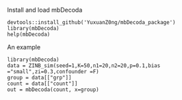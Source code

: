 Install and load mbDecoda
```
devtools::install_github('YuxuanZ0ng/mbDecoda_package')
library(mbDecoda)
help(mbDecoda)
```

An example
```
library(mbDecoda)
data = ZINB_sim(seed=1,K=50,n1=20,n2=20,p=0.1,bias ="small",zi=0.3,confounder =F)
group = data[["grp"]]
count = data[["count"]]
out = mbDecoda(count, x=group)
```

